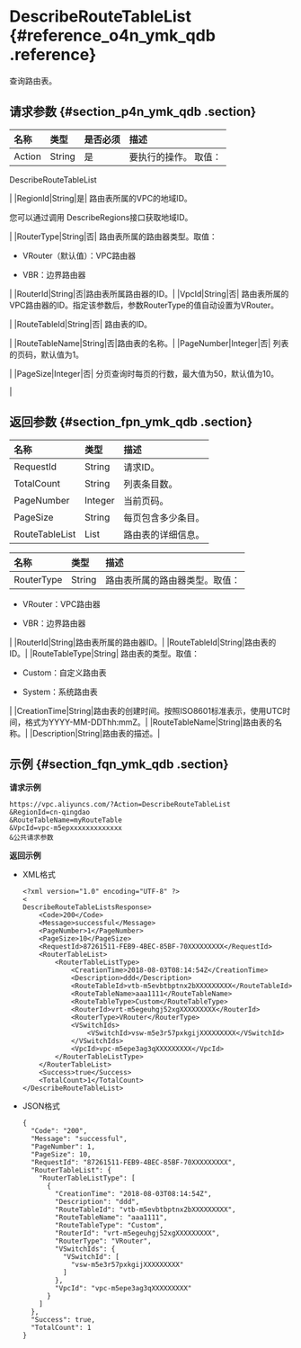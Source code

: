 # DescribeRouteTableList {#reference_o4n_ymk_qdb .reference}

查询路由表。

## 请求参数 {#section_p4n_ymk_qdb .section}

|名称|类型|是否必须|描述|
|:-|:-|:---|:-|
|Action|String|是| 要执行的操作。 取值：

 DescribeRouteTableList

 |
|RegionId|String|是| 路由表所属的VPC的地域ID。

 您可以通过调用 DescribeRegions接口获取地域ID。

 |
|RouterType|String|否| 路由表所属的路由器类型。取值：

 -   VRouter（默认值）：VPC路由器

-   VBR：边界路由器


 |
|RouterId|String|否|路由表所属路由器的ID。|
|VpcId|String|否| 路由表所属的VPC路由器的ID。指定该参数后，参数RouterType的值自动设置为VRouter。

 |
|RouteTableId|String|否| 路由表的ID。

 |
|RouteTableName|String|否|路由表的名称。|
|PageNumber|Integer|否| 列表的页码，默认值为1。

 |
|PageSize|Integer|否| 分页查询时每页的行数，最大值为50，默认值为10。

 |

## 返回参数 {#section_fpn_ymk_qdb .section}

|名称|类型|描述|
|:-|:-|:-|
|RequestId|String|请求ID。|
|TotalCount|String|列表条目数。|
|PageNumber|Integer|当前页码。|
|PageSize|String|每页包含多少条目。|
|RouteTableList|List|路由表的详细信息。|

|名称|类型|描述|
|:-|:-|:-|
|RouterType|String| 路由表所属的路由器类型。取值：

 -   VRouter：VPC路由器

-   VBR：边界路由器


 |
|RouterId|String|路由表所属的路由器ID。|
|RouteTableId|String|路由表的ID。|
|RouteTableType|String| 路由表的类型。取值：

 -   Custom：自定义路由表

-   System：系统路由表


 |
|CreationTime|String|路由表的创建时间。按照ISO8601标准表示，使用UTC时间，格式为YYYY-MM-DDThh:mmZ。|
|RouteTableName|String|路由表的名称。|
|Description|String|路由表的描述。|

## 示例 {#section_fqn_ymk_qdb .section}

**请求示例**

```
https://vpc.aliyuncs.com/?Action=DescribeRouteTableList
&RegionId=cn-qingdao
&RouteTableName=myRouteTable
&VpcId=vpc-m5epxxxxxxxxxxxxx
&公共请求参数
```

**返回示例**

-   XML格式

    ```
    <?xml version="1.0" encoding="UTF-8" ?>
    <
    DescribeRouteTableListsResponse>
    	<Code>200</Code>
    	<Message>successful</Message>
    	<PageNumber>1</PageNumber>
    	<PageSize>10</PageSize>
    	<RequestId>87261511-FEB9-4BEC-85BF-70XXXXXXXXX</RequestId>
    	<RouterTableList>
    		<RouterTableListType>
    			<CreationTime>2018-08-03T08:14:54Z</CreationTime>
    			<Description>ddd</Description>
    			<RouteTableId>vtb-m5evbtbptnx2bXXXXXXXXX</RouteTableId>
    			<RouteTableName>aaa1111</RouteTableName>
    			<RouteTableType>Custom</RouteTableType>
    			<RouterId>vrt-m5egeuhgj52xgXXXXXXXXX</RouterId>
    			<RouterType>VRouter</RouterType>
    			<VSwitchIds>
    				<VSwitchId>vsw-m5e3r57pxkgijXXXXXXXXX</VSwitchId>
    			</VSwitchIds>
    			<VpcId>vpc-m5epe3ag3qXXXXXXXXX</VpcId>
    		</RouterTableListType>
    	</RouterTableList>
    	<Success>true</Success>
    	<TotalCount>1</TotalCount> 
    </DescribeRouteTableList>
    ```

-   JSON格式

    ```
    {
      "Code": "200",
      "Message": "successful",
      "PageNumber": 1,
      "PageSize": 10,
      "RequestId": "87261511-FEB9-4BEC-85BF-70XXXXXXXXX",
      "RouterTableList": {
        "RouterTableListType": [
          {
            "CreationTime": "2018-08-03T08:14:54Z",
            "Description": "ddd",
            "RouteTableId": "vtb-m5evbtbptnx2bXXXXXXXXX",
            "RouteTableName": "aaa1111",
            "RouteTableType": "Custom",
            "RouterId": "vrt-m5egeuhgj52xgXXXXXXXXX",
            "RouterType": "VRouter",
            "VSwitchIds": {
              "VSwitchId": [
                "vsw-m5e3r57pxkgijXXXXXXXXX"
              ]
            },
            "VpcId": "vpc-m5epe3ag3qXXXXXXXXX"
          }
        ]
      },
      "Success": true,
      "TotalCount": 1
    }
    ```


